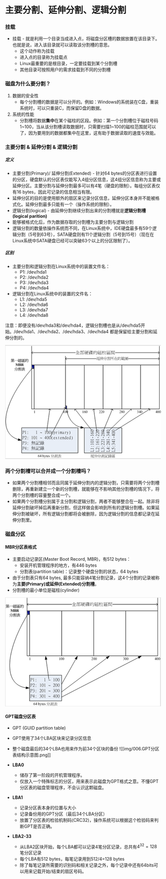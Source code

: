 # 主要分割、延伸分割、逻辑分割

### 挂载
- 挂载 - 就是利用一个目录当成进入点，将磁盘分区槽的数据放置在该目录下。也就是说，进入该目录就可以读取该分割槽的意思。
	- 这个动作称为挂载
	- 进入点的目录称为挂载点
	- Linux最重要的是根目录，一定要挂载到某个分割槽
	- 其他目录可按照用户的需求挂载到不同的分割槽

### 磁盘为什么要分割？
1. 数据的安全性
	- 每个分割槽的数据是可以分开的。例如：Windows的系统装在C盘，重装系统时，可以只重装C，而保留D盘的数据。
2. 系统的性能
	- 分割槽将数据**集中**在某个磁柱的区段。例如：第一个分割槽位于磁柱号码1~100，当从该分割槽读取数据时，只需要扫描1~100的磁柱范围就可以了，因为要用到的数据都集中在这里，这有助于数据读取的速度与效能。

### 主要分割 & 延伸分割 & 逻辑分割
##### 定义
- 主要分割(Primary)/ 延伸分割(Extended) - 针对64 bytes的分区表进行设置的分区，硬盘默认的分区表仅能写入4组分区信息，这4组分区信息称为主要或延伸分区。主要分割与延伸分割最多可以有4笔（硬盘的限制）。每组分区表仅有16 bytes，因此可记录的信息相当有限。
-  延伸分区的目的是使用额外的扇区来记录分区信息，延伸分区本身并不能被格式化。延伸分割最多只能有一个（操作系统的限制）。
- 逻辑分割(logical) -  由延伸分割继续分割出来的分割槽就是**逻辑分割槽(logical parition)**
- 能够被格式化后，作为数据存取的分割槽为主要分割与逻辑分割
- 逻辑分割的数量依操作系统而不同，在Linux系统中，IDE硬盘最多有59个逻辑分割（5号到63号），SATA硬盘则有11个逻辑分割（5号到15号）（现在在Linux系统中SATA硬盘已经可以突破63个以上的分区限制了）。
##### 区别
- 主要分割和逻辑分割在Linux系统中的装置文件名：
	- P1: /dev/hda1
	- P2: /dev/hda2
	- P3: /dev/hda3
	- P4: /dev/hda4
- 逻辑分割在Linux系统中的装置的文件名：
	- L1: /dev/hda5
	- L2: /dev/hda6
	- L3: /dev/hda7
	- L4: /dev/hda8

注意：即便没有/dev/hda3和/dev/hda4，逻辑分割槽也是从/dev/hda5开始。/dev/hda1、/dev/hda2、/dev/hda3、/dev/hda4 都是保留给主要分割和延伸分割的。

![006.磁盘分割02](img/006.磁盘分割02.png)


### 两个分割槽可以合并成一个分割槽吗？
- 如果两个分割槽相邻而且同属于延伸分割内的逻辑分割，只需要将两个分割槽删除，再重新建立一个新的分割槽，就能够在不影响其他分割槽的情况下，将两个分割槽的容量整合成一个。
- 如果两个分割槽分别属于主分割和逻辑分割，两者不能够整合在一起。除非将延伸分割破坏掉后再重新分割，但这样做会影响到所有的逻辑分割槽。如果延伸分割被破坏，所有逻辑分割都将会被删除，因为逻辑分割的信息都记录在延伸分割里。

### 磁盘分区
#### MBR分区表格式
- 主要启动记录区(Master Boot Record, MBR)，有512 bytes：
	- 安装开机管理程序的地方，有446 bytes
	- 分割表(partition table)：记录整个硬盘分割的状态，64 bytes
- 由于分割表只有64 bytes, 最多只能容纳4笔分割记录，这4个分割的记录被称为**主要(Primary)或延伸(Extended)分割槽**。
- 分割槽的最小单位是磁柱(cylinder)

![006.磁盘分割01](img/006.磁盘分割01.png)
#### GPT磁盘分区表
- GPT (GUID partition table)
- GPT使用了34个LBA区块来记录分区信息
- 整个磁盘最后的34个LBA也用来作为前34个区块的备份
![[img/006.GPT分区表结构示意图.png]]

- **LBA0** 
	- 储存了第一阶段的开机管理程序。
	- 仅放入一个特殊标志的分区，用来表示此磁盘为GPT格式之意。不懂GPT分区表的磁盘管理程序，不会认识这颗磁盘。
- **LBA1**
	- 记录分区表本身的位置与大小
	- 记录备份用的GPT分区（最后34个LBA分区）
	- 放置了分区表的检验机制码(CRC32)，操作系统可以根据这个检验码来判断GPT是否正确。
- **LBA2-33**
	- 从LBA2区块开始，每个LBA都可以记录4笔分区记录，总共有$4^{32} = 128$笔分区记录
	- 每个LBA有512 bytes，每笔记录用到512/4=128 bytes
	- 除了每笔记录所需要的识别码和相关记录之外，每个记录中还有64bits可以用来记载开始/结束的扇区号码。